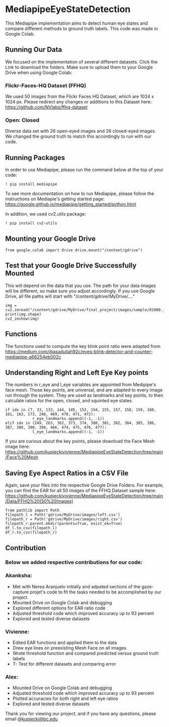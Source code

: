 # MediapipeEyeStateDetection
This Mediapipe implementation aims to detect human eye states and compare different methods to ground truth labels. This code was made in Google Colab.

## Running Our Data 
We focused on the implementation of several different datasets. Click the Link to download the folders. Make sure to upload them to your Google Drive when using Google Colab: 

### Flickr-Faces-HQ Dataset (FFHQ) 
We used 50 images from the Flickr Faces HQ Dataset, which are 1024 x 1024 px. Please redirect any changes or additions to this Dataset here: 
https://github.com/NVlabs/ffhq-dataset 

### Open: Closed 
Diverse data set with 26 open-eyed images and 26 closed-eyed images. We changed the ground truth to match this accordingly to run with our code. 

## Running Packages
In order to use Mediapipe, please run the command below at the top of your code: 

`! pip install mediapipe`

To see more documentation on how to run Mediapipe, please follow the instructions on Mediapie's getting started page: 
https://google.github.io/mediapipe/getting_started/python.html

In addition, we used cv2.utils package: 

`! pip install cv2-utils`

## Mounting your Google Drive

`from google.colab import drive
drive.mount("/content/gdrive")`

## Test that your Google Drive Successfully Mounted 
This will depend on the data that you use. The path for your data images will be different, so make sure you adjust accordingly. 
If you use Google Drive, all file paths will start with "/content/gdrive/MyDrive/...."

```
img = cv2.imread("/content/gdrive/MyDrive/final_project/images/sample/01000.jpg")
print(img.shape)
cv2_imshow(img)
```
## Functions
The functions used to compute the key blink point ratio were adapted from https://medium.com/@asadullah92c/eyes-blink-detector-and-counter-mediapipe-a66254eb002c

## Understanding Right and Left Eye Key points
The numbers in r_eye and l_eye variables are appointed from Medipipe's face mesh. Those key points, are universal, and are adapted to every image run through the system. They are used as landmarks and key points, to then calculate ratios for the open, closed, and squinted eye states. 
```
if idx in (7, 33, 133, 144, 145, 153, 154, 155, 157, 158, 159, 160, 161, 163, 173, 246, 469, 470, 471, 472):
            r_eye_landmarks.append((-1, -1))
elif idx in (249, 263, 362, 373, 374, 380, 381, 382, 384, 385, 386, 387, 388, 390, 398, 466, 474, 475, 476, 477):
            l_eye_landmarks.append((-1, -1))
```
If you are curious about the key points, please download the Face Mesh image here: 
https://github.com/kupieckivivienne/MediapipeEyeStateDetection/tree/main/Face%20Mesh 

## Saving Eye Aspect Ratios in a CSV File 
Again, save your files into the respective Google Drive Folders. For example, you can find the EAR for all 50 images of the FFHQ Dataset sample here: https://github.com/kupieckivivienne/MediapipeEyeStateDetection/tree/main/Data/FFHQ%20(50%20Images) 

``` 
from pathlib import Path  
filepath_l = Path('gdrive/MyDrive/images/left.csv')
filepath_r = Path('gdrive/MyDrive/images/right.csv')  
filepath_r.parent.mkdir(parents=True, exist_ok=True)  
df_l.to_csv(filepath_l) 
df_r.to_csv(filepath_r) 
```  

## Contribution 

### Below we added respective contributions for our code: 

### Akanksha: 
- Met with Nerea Aranjuelo initially and adpated sections of the gaze-capture projet's code to fit the tasks needed to be accomplished by our project.
- Mounted Drive on Google Colab and debugging
- Explored different options for EAR ratio code
- Adjusted threshold code which improved accuracy up to 93 percent
- Explored and tested diverse datasets  

### Vivienne: 
- Edited EAR functions and applied them to the data 
- Drew eye lines on preexisting Mesh Face on all images 
- Wrote threshold function and compared predicted versus ground truth labels 
- T- Test for different datasets and comparing error 
### Alex: 
- Mounted Drive on Google Colab and debugging 
- Adjusted threshold code which improved accuracy up to 93 percent 
- Plotted accuracies for both right and left eye ratios 
- Explored and tested diverse datasets 

Thank you for viewing our project, and if you have any questions, please email @kupiecki@bc.edu 

